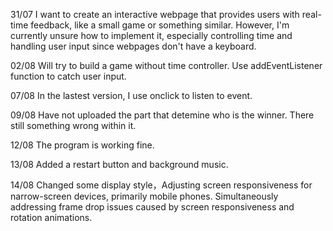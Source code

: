 31/07 I want to create an interactive webpage that provides users with real-time feedback, like a small game or something similar. However, I'm currently unsure how to implement it, especially controlling time and handling user input since webpages don't have a keyboard.

02/08 Will try to build a game without time controller. Use addEventListener function to catch user input.

07/08 In the lastest version, I use onclick to listen to event.

09/08 Have not uploaded the part that detemine who is the winner. There still something wrong within it.

12/08 The program is working fine.

13/08 Added a restart button and background music.

14/08 Changed some display style，Adjusting screen responsiveness for narrow-screen devices, primarily mobile phones. Simultaneously addressing frame drop issues caused by screen responsiveness and rotation animations.
